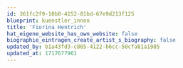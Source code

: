 ```yaml
---
id: 361fc2f9-10b0-4152-81bd-67e9d213f125
blueprint: kuenstler_innen
title: 'Fiorina Hentrich'
hat_eigene_website_has_own_website: false
biographie_eintragen_create_artist_s_biography: false
updated_by: b1a43fd3-c865-4122-b6cc-50cfa81a1985
updated_at: 1717677961
---
```

